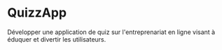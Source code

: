 # QuizzApp
Développer une application de quiz sur l'entreprenariat en ligne visant à éduquer et divertir les utilisateurs.
